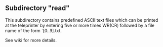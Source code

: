 ## Subdirectory "read"

This subdirectory contains predefined ASCII text files which can be printed at the teleprinter by entering five or more times WR(CR) followed by a file name of the form `[0..9].txt.

See wiki for more details.